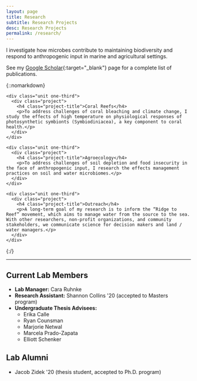 ```yaml
---
layout: page
title: Research
subtitle: Research Projects
desc: Research Projects
permalink: /research/
---
```


<div class="pretty-links">

<div class="lead lead-about">I investigate how microbes contribute to maintaining biodiversity and respond to anthropogenic input in marine and agricultural settings.
</div>

See my [Google Scholar](https://scholar.google.com/citations?user=wlIHaV8AAAAJ){:target="_blank"} page for a complete list of publications.

{::nomarkdown}

<div class="projects">
  <div class="grid no-gutters">

    <div class="unit one-third">
      <div class="project">
        <h4 class="project-title">Coral Reefs</h4>
        <p>To address challenges of coral bleaching and climate change, I study the effects of high temperature on physiological responses of photosynthetic symbionts (Symbiodiniacea), a key component to coral health.</p>
      </div>
    </div>

    <div class="unit one-third">
      <div class="project">
        <h4 class="project-title">Agroecology</h4>
        <p>To address challenges of soil depletion and food insecurity in the face of anthropogenic input, I research the effects management practices on soil and water microbiomes.</p>
      </div>
    </div>

    <div class="unit one-third">
      <div class="project">
        <h4 class="project-title">Outreach</h4>
        <p>A long-term goal of my research is to inform the “Ridge to Reef” movement, which aims to manage water from the source to the sea. With other researchers, non-profit organizations, and community stakeholders, we communicate science for decision makers and land / water managers.</p>
      </div>
    </div>
  </div><!-- grid -->
</div>

{:/}

---

## Current Lab Members

- **Lab Manager:** Cara Ruhnke
- **Research Assistant:** Shannon Collins '20 (accepted to Masters program)
- **Undergraduate Thesis Advisees:**
  - Erika Calle
  - Ryan Counsman
  - Marjorie Netwal
  - Marcela Prado-Zapata
  - Elliott Schenker

## Lab Alumni

- Jacob Zidek '20 (thesis student, accepted to Ph.D. program)

</div>
